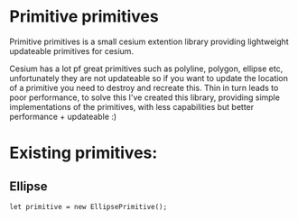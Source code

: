# Primitive primitives
Primitive primitives is a small cesium extention library providing lightweight updateable primitives for cesium.

Cesium has a lot pf great primitives such as polyline, polygon, ellipse etc, unfortunately they are not
updateable so if you want to update the location of a primitive you need to destroy and recreate this.
Thin in turn leads to poor performance, to solve this I've created this library, providing simple implementations of the primitives, with less capabilities but better performance + updateable :)

# Existing primitives:
## Ellipse
`let primitive = new EllipsePrimitive();`
